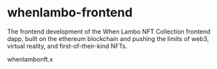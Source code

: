 # whenlambo-frontend
The frontend development of the When Lambo NFT Collection frontend dapp, built on the ethereum blockchain and pushing the limits of web3, virtual reality, and first-of-their-kind NFTs.

whenlambonft.x
